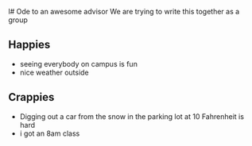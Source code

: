 l# Ode to an awesome advisor
We are trying to write this together as a group


## Happies

- seeing everybody on campus is fun
- nice weather outside

## Crappies

- Digging out a car from the snow in the parking lot at 10 Fahrenheit is hard
- i got an 8am class
